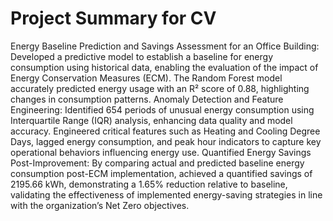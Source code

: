 # Project Summary for CV
Energy Baseline Prediction and Savings Assessment for an Office Building: Developed a predictive model to establish a baseline for energy consumption using historical data, enabling the evaluation of the impact of Energy Conservation Measures (ECM). The Random Forest model accurately predicted energy usage with an R² score of 0.88, highlighting changes in consumption patterns.
Anomaly Detection and Feature Engineering: Identified 654 periods of unusual energy consumption using Interquartile Range (IQR) analysis, enhancing data quality and model accuracy. Engineered critical features such as Heating and Cooling Degree Days, lagged energy consumption, and peak hour indicators to capture key operational behaviors influencing energy use.
Quantified Energy Savings Post-Improvement: By comparing actual and predicted baseline energy consumption post-ECM implementation, achieved a quantified savings of 2195.66 kWh, demonstrating a 1.65% reduction relative to baseline, validating the effectiveness of implemented energy-saving strategies in line with the organization’s Net Zero objectives.

